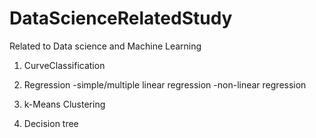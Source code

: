 # DataScienceRelatedStudy
Related to Data science and Machine Learning

1. CurveClassification

2. Regression 
   -simple/multiple linear regression 
   -non-linear regression 

2. k-Means Clustering

3. Decision tree 

